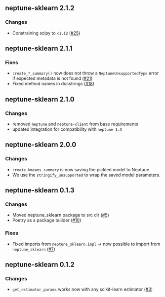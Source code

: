 ## neptune-sklearn 2.1.2

### Changes
- Constraining scipy to `<1.12` ([#25](https://github.com/neptune-ai/neptune-sklearn/pull/25))

## neptune-sklearn 2.1.1

### Fixes
- `create_*_summary()` now does not throw a `NeptuneUnsupportedType` error if expected metadata is not found ([#21](https://github.com/neptune-ai/neptune-sklearn/pull/21))
- Fixed method names in docstrings ([#18](https://github.com/neptune-ai/neptune-sklearn/pull/18))

## neptune-sklearn 2.1.0

### Changes
- removed `neptune` and `neptune-client` from base requirements
- updated integration for compatibility with `neptune 1.X`

## neptune-sklearn 2.0.0

### Changes
- `create_kmeans_summary` is now saving the pickled model to Neptune.
- We use the `stringify_unsupported` to wrap the saved model parameters.

## neptune-sklearn 0.1.3

### Changes
- Moved neptune_sklearn package to src dir ([#5](https://github.com/neptune-ai/neptune-sklearn/pull/5))
- Poetry as a package builder ([#10](https://github.com/neptune-ai/neptune-sklearn/pull/10))

### Fixes
- Fixed imports from `neptune_sklearn.impl` -> now possible to import from `neptune_sklearn` ([#7](https://github.com/neptune-ai/neptune-sklearn/pull/7))

## neptune-sklearn 0.1.2

### Changes
- `get_estimator_params` works now with any scikit-learn estimator ([#3](https://github.com/neptune-ai/neptune-sklearn/pull/3))
